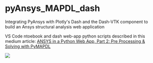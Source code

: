 # pyAnsys_MAPDL_dash
Integrating PyAnsys with Plotly's Dash and the Dash-VTK component to build an Ansys structural analysis web application

VS Code ntoebook and dash web-app python scripts described in this medium article:
[ANSYS in a Python Web App, Part 2: Pre Processing & Solving with PyMAPDL]()

![](https://github.com/shkiefer/pyAnsys_MAPDL_dash/blob/main/img/pyAnsys_MAPDL_example_in_action.gif)
